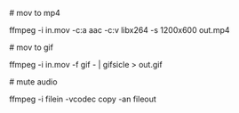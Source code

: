 # mov to mp4

ffmpeg -i in.mov -c:a aac -c:v libx264 -s 1200x600 out.mp4

# mov to gif

ffmpeg -i in.mov -f gif - | gifsicle > out.gif

# mute audio

ffmpeg -i filein -vcodec copy -an fileout
